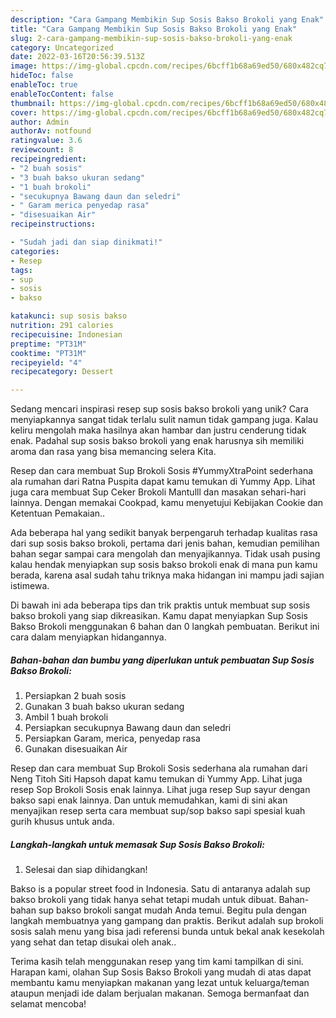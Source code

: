 ```yaml
---
description: "Cara Gampang Membikin Sup Sosis Bakso Brokoli yang Enak"
title: "Cara Gampang Membikin Sup Sosis Bakso Brokoli yang Enak"
slug: 2-cara-gampang-membikin-sup-sosis-bakso-brokoli-yang-enak
category: Uncategorized
date: 2022-03-16T20:56:39.513Z
image: https://img-global.cpcdn.com/recipes/6bcff1b68a69ed50/680x482cq70/sup-sosis-bakso-brokoli-foto-resep-utama.jpg
hideToc: false
enableToc: true
enableTocContent: false
thumbnail: https://img-global.cpcdn.com/recipes/6bcff1b68a69ed50/680x482cq70/sup-sosis-bakso-brokoli-foto-resep-utama.jpg
cover: https://img-global.cpcdn.com/recipes/6bcff1b68a69ed50/680x482cq70/sup-sosis-bakso-brokoli-foto-resep-utama.jpg
author: Admin
authorAv: notfound
ratingvalue: 3.6
reviewcount: 8
recipeingredient:
- "2 buah sosis"
- "3 buah bakso ukuran sedang"
- "1 buah brokoli"
- "secukupnya Bawang daun dan seledri"
- " Garam merica penyedap rasa"
- "disesuaikan Air"
recipeinstructions:

- "Sudah jadi dan siap dinikmati!"
categories:
- Resep
tags:
- sup
- sosis
- bakso

katakunci: sup sosis bakso 
nutrition: 291 calories
recipecuisine: Indonesian
preptime: "PT31M"
cooktime: "PT31M"
recipeyield: "4"
recipecategory: Dessert

---
```





Sedang mencari inspirasi resep sup sosis bakso brokoli yang unik? Cara menyiapkannya sangat tidak terlalu sulit namun tidak gampang juga. Kalau keliru mengolah maka hasilnya akan hambar dan justru cenderung tidak enak. Padahal sup sosis bakso brokoli yang enak harusnya sih memiliki aroma dan rasa yang bisa memancing selera Kita.





Resep dan cara membuat Sup Brokoli Sosis #YummyXtraPoint sederhana ala rumahan dari Ratna Puspita dapat kamu temukan di Yummy App. Lihat juga cara membuat Sup Ceker Brokoli Mantulll dan masakan sehari-hari lainnya. Dengan memakai Cookpad, kamu menyetujui Kebijakan Cookie dan Ketentuan Pemakaian..

Ada beberapa hal yang sedikit banyak berpengaruh terhadap kualitas rasa dari sup sosis bakso brokoli, pertama dari jenis bahan, kemudian pemilihan bahan segar sampai cara mengolah dan menyajikannya. Tidak usah pusing kalau hendak menyiapkan sup sosis bakso brokoli enak di mana pun kamu berada, karena asal sudah tahu triknya maka hidangan ini mampu jadi sajian istimewa.






Di bawah ini ada beberapa tips dan trik praktis untuk membuat sup sosis bakso brokoli yang siap dikreasikan. Kamu dapat menyiapkan Sup Sosis Bakso Brokoli menggunakan 6 bahan dan 0 langkah pembuatan. Berikut ini cara dalam menyiapkan hidangannya.

<!--inarticleads1-->

##### Bahan-bahan dan bumbu yang diperlukan untuk pembuatan Sup Sosis Bakso Brokoli:

1. Persiapkan 2 buah sosis
1. Gunakan 3 buah bakso ukuran sedang
1. Ambil 1 buah brokoli
1. Persiapkan secukupnya Bawang daun dan seledri
1. Persiapkan  Garam, merica, penyedap rasa
1. Gunakan disesuaikan Air


Resep dan cara membuat Sup Brokoli Sosis sederhana ala rumahan dari Neng Titoh Siti Hapsoh dapat kamu temukan di Yummy App. Lihat juga resep Sop Brokoli Sosis enak lainnya. Lihat juga resep Sup sayur dengan bakso sapi enak lainnya. Dan untuk memudahkan, kami di sini akan menyajikan resep serta cara membuat sup/sop bakso sapi spesial kuah gurih khusus untuk anda. 

<!--inarticleads2-->

##### Langkah-langkah untuk memasak Sup Sosis Bakso Brokoli:


1. Selesai dan siap dihidangkan!

Bakso is a popular street food in Indonesia. Satu di antaranya adalah sup bakso brokoli yang tidak hanya sehat tetapi mudah untuk dibuat. Bahan-bahan sup bakso brokoli sangat mudah Anda temui. Begitu pula dengan langkah membuatnya yang gampang dan praktis. Berikut adalah sup brokoli sosis salah menu yang bisa jadi referensi bunda untuk bekal anak kesekolah yang sehat dan tetap disukai oleh anak.. 

Terima kasih telah menggunakan resep yang tim kami tampilkan di sini. Harapan kami, olahan Sup Sosis Bakso Brokoli yang mudah di atas dapat membantu kamu menyiapkan makanan yang lezat untuk keluarga/teman ataupun menjadi ide dalam berjualan makanan. Semoga bermanfaat dan selamat mencoba!
